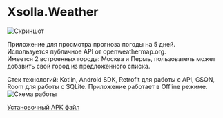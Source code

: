 # Xsolla.Weather
![Скриншот](https://i.ibb.co/kgx02yP/Screenshot-1.png)

Приложение для просмотра прогноза погоды на 5 дней.  
Используется публичное API от openweathermap.org.  
Имеется 2 встроенных города: Москва и Пермь, пользователь может добавить свой город из предложенного списка.  

Стек технологий: Kotlin, Android SDK, Retrofit для работы с API, GSON, Room для работы с SQLite.
Приложение работает в Offline режиме.   
![Схема работы](https://i.ibb.co/dPxhbjG/Screenshot-5.png)  
  
[Установочный APK файл](https://yadi.sk/d/185XzEK4kR0zbw)
